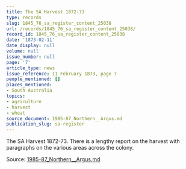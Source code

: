 ```yaml
---
title: The SA Harvest 1872-73
type: records
slug: 1845_76_sa_register_content_25038
url: /records/1845_76_sa_register_content_25038/
record_id: 1845_76_sa_register_content_25038
date: '1873-02-11'
date_display: null
volume: null
issue_number: null
page: '7'
article_type: news
issue_reference: 11 February 1873, page 7
people_mentioned: []
places_mentioned:
- South Australia
topics:
- agriculture
- harvest
- wheat
source_document: 1985-87_Northern__Argus.md
publication_slug: sa-register
---
```


The SA Harvest 1872-73.  There is a lengthy report on the harvest with paragraphs on the various areas across the colony.

Source: [1985-87_Northern__Argus.md](/downloads/markdown/1985-87_Northern__Argus.md)

